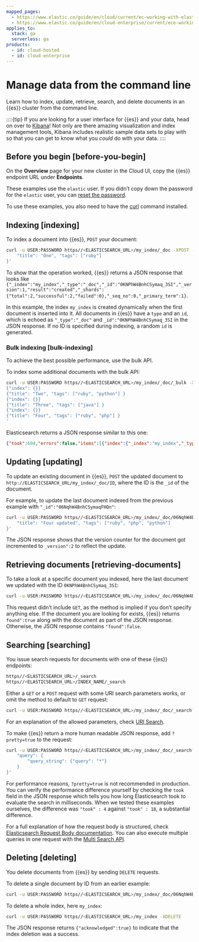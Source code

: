 ```yaml
---
mapped_pages:
  - https://www.elastic.co/guide/en/cloud/current/ec-working-with-elasticsearch.html
  - https://www.elastic.co/guide/en/cloud-enterprise/current/ece-working-with-elasticsearch.html
applies_to:
  stack: ga
  serverless: ga
products:
  - id: cloud-hosted
  - id: cloud-enterprise
---
```


# Manage data from the command line

Learn how to index, update, retrieve, search, and delete documents in an {{es}} cluster from the command line.

::::{tip}
If you are looking for a user interface for {{es}} and your data, head on over to [Kibana](/get-started/the-stack.md)! Not only are there amazing visualization and index management tools, Kibana includes realistic sample data sets to play with so that you can get to know what you *could* do with your data.
::::

## Before you begin [before-you-begin]

On the **Overview** page for your new cluster in the Cloud UI, copy the {{es}} endpoint URL under **Endpoints**.

These examples use the `elastic` user. If you didn’t copy down the password for the `elastic` user, you can [reset the password](/deploy-manage/users-roles/cluster-or-deployment-auth/built-in-users.md).

To use these examples, you also need to have the [curl](http://curl.haxx.se/) command installed.


## Indexing [indexing]

To index a document into {{es}}, `POST` your document:

```bash
curl -u USER:PASSWORD https//<ELASTICSEARCH_URL>/my_index/_doc -XPOST -H 'Content-Type: application/json' -d '{
    "title": "One", "tags": ["ruby"]
}'
```

To show that the operation worked, {{es}} returns a JSON response that looks like `{"_index":"my_index","_type":"_doc","_id":"0KNPhW4BnhCSymaq_3SI","_version":1,"result":"created","_shards":{"total":2,"successful":2,"failed":0},"_seq_no":0,"_primary_term":1}`.

In this example, the index `my_index` is created dynamically when the first document is inserted into it. All documents in {{es}} have a `type` and an `id`, which is echoed as `"_type":"_doc"` and `_id":"0KNPhW4BnhCSymaq_3SI` in the JSON response. If no ID is specified during indexing, a random `id` is generated.


### Bulk indexing [bulk-indexing]

To achieve the best possible performance, use the bulk API.

To index some additional documents with the bulk API:

```bash
curl -u USER:PASSWORD https//<ELASTICSEARCH_URL>/my_index/_doc/_bulk -XPOST -H 'Content-Type: application/json' -d '
{"index": {}}
{"title": "Two", "tags": ["ruby", "python"] }
{"index": {}}
{"title": "Three", "tags": ["java"] }
{"index": {}}
{"title": "Four", "tags": ["ruby", "php"] }
'
```

Elasticsearch returns a JSON response similar to this one:

```json
{"took":694,"errors":false,"items":[{"index":{"_index":"my_index","_type":"_doc","_id":"0aNqhW4BnhCSymaqFHQn","_version":1,"result":"created","_shards":{"total":2,"successful":1,"failed":0},"_seq_no":0,"_primary_term":1,"status":201}},{"index":{"_index":"my_index","_type":"_doc","_id":"0qNqhW4BnhCSymaqFHQn","_version":1,"result":"created","_shards":{"total":2,"successful":1,"failed":0},"_seq_no":1,"_primary_term":1,"status":201}},{"index":{"_index":"my_index","_type":"_doc","_id":"06NqhW4BnhCSymaqFHQn","_version":1,"result":"created","_shards":{"total":2,"successful":1,"failed":0},"_seq_no":2,"_primary_term":1,"status":201}}]}
```


## Updating [updating]

To update an existing document in {{es}}, `POST` the updated document to `http://ELASTICSEARCH_URL/my_index/_doc/ID`, where the ID is the `_id` of the document.

For example, to update the last document indexed from the previous example with `"_id":"06NqhW4BnhCSymaqFHQn"`:

```bash
curl -u USER:PASSWORD https//<ELASTICSEARCH_URL>/my_index/_doc/06NqhW4BnhCSymaqFHQn -XPOST -H 'Content-Type: application/json' -d '{
    "title": "Four updated", "tags": ["ruby", "php", "python"]
}'
```

The JSON response shows that the version counter for the document got incremented to `_version":2` to reflect the update.


## Retrieving documents [retrieving-documents]

To take a look at a specific document you indexed, here the last document we updated with the ID `0KNPhW4BnhCSymaq_3SI`:

```bash
curl -u USER:PASSWORD https//<ELASTICSEARCH_URL>/my_index/_doc/06NqhW4BnhCSymaqFHQn
```

This request didn’t include `GET`, as the method is implied if you don’t specify anything else. If the document you are looking for exists, {{es}} returns `found":true` along with the document as part of the JSON response. Otherwise, the JSON response contains `"found":false`.


## Searching [searching]

You issue search requests for documents with one of these {{es}} endpoints:

```bash
https//<ELASTICSEARCH_URL>/_search
https//<ELASTICSEARCH_URL>/INDEX_NAME/_search
```

Either a `GET` or a `POST` request with some URI search parameters works, or omit the method to default to `GET` request:

```bash
curl -u USER:PASSWORD https//<ELASTICSEARCH_URL>/my_index/_doc/_search?q=title:T*
```

For an explanation of the allowed parameters, check [URI Search](https://www.elastic.co/docs/api/doc/elasticsearch/operation/operation-search).

To make {{es}} return a more human readable JSON response, add `?pretty=true` to the request:

```bash
curl -u USER:PASSWORD https//<ELASTICSEARCH_URL>/my_index/_doc/_search?pretty=true -H 'Content-Type: application/json' -d '{
    "query": {
        "query_string": {"query": "*"}
    }
}'
```

For performance reasons, `?pretty=true` is not recommended in production. You can verify the performance difference yourself by checking the `took` field in the JSON response which tells you how long Elasticsearch took to evaluate the search in milliseconds. When we tested these examples ourselves, the difference was `"took" : 4` against `"took" : 18`, a substantial difference.

For a full explanation of how the request body is structured, check [Elasticsearch Request Body documentation](https://www.elastic.co/docs/api/doc/elasticsearch/operation/operation-search#operation-search-body-application-json). You can also execute multiple queries in one request with the [Multi Search API](https://www.elastic.co/docs/api/doc/elasticsearch/operation/operation-msearch).


## Deleting [deleting]

You delete documents from {{es}} by sending `DELETE` requests.

To delete a single document by ID from an earlier example:

```bash
curl -u USER:PASSWORD https//<ELASTICSEARCH_URL>/my_index/_doc/06NqhW4BnhCSymaqFHQn -XDELETE
```

To delete a whole index, here `my_index`:

```bash
curl -u USER:PASSWORD https//<ELASTICSEARCH_URL>/my_index -XDELETE
```

The JSON response returns `{"acknowledged":true}` to indicate that the index deletion was a  success.

